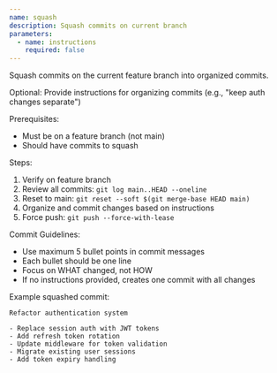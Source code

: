 ```yaml
---
name: squash
description: Squash commits on current branch
parameters:
  - name: instructions
    required: false
---
```


Squash commits on the current feature branch into organized commits.

Optional: Provide instructions for organizing commits (e.g., "keep auth changes separate")

Prerequisites:

- Must be on a feature branch (not main)
- Should have commits to squash

Steps:

1. Verify on feature branch
2. Review all commits: `git log main..HEAD --oneline`
3. Reset to main: `git reset --soft $(git merge-base HEAD main)`
4. Organize and commit changes based on instructions
5. Force push: `git push --force-with-lease`

Commit Guidelines:

- Use maximum 5 bullet points in commit messages
- Each bullet should be one line
- Focus on WHAT changed, not HOW
- If no instructions provided, creates one commit with all changes

Example squashed commit:

```
Refactor authentication system

- Replace session auth with JWT tokens
- Add refresh token rotation
- Update middleware for token validation
- Migrate existing user sessions
- Add token expiry handling
```
